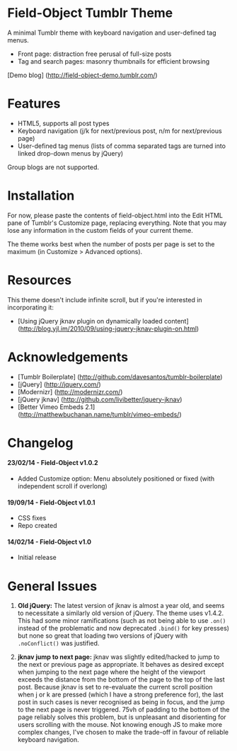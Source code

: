 # Field-Object Tumblr Theme

A minimal Tumblr theme with keyboard navigation and user-defined tag menus.

* Front page: distraction free perusal of full-size posts
* Tag and search pages: masonry thumbnails for efficient browsing

[Demo blog] (http://field-object-demo.tumblr.com/)

# Features

* HTML5, supports all post types
* Keyboard navigation (j/k for next/previous post, n/m for next/previous page)
* User-defined tag menus (lists of comma separated tags are turned into linked drop-down menus by jQuery)

Group blogs are not supported.

# Installation

For now, please paste the contents of field-object.html into the Edit HTML pane of Tumblr's Customize page, replacing everything. Note that you may lose any information in the custom fields of your current theme.

The theme works best when the number of posts per page is set to the maximum (in Customize > Advanced options).

# Resources

This theme doesn't include infinite scroll, but if you're interested in incorporating it:

* [Using jQuery jknav plugin on dynamically loaded content] (http://blog.yjl.im/2010/09/using-jquery-jknav-plugin-on.html)

# Acknowledgements

* [Tumblr Boilerplate] (http://github.com/davesantos/tumblr-boilerplate)
* [jQuery] (http://jquery.com/)
* [Modernizr] (http://modernizr.com/)
* [jQuery jknav] (http://github.com/livibetter/jquery-jknav)
* [Better Vimeo Embeds 2.1] (http://matthewbuchanan.name/tumblr/vimeo-embeds/)

# Changelog

#### 23/02/14 - Field-Object v1.0.2

* Added Customize option: Menu absolutely positioned or fixed (with independent scroll if overlong)

#### 19/09/14 - Field-Object v1.0.1

* CSS fixes
* Repo created

#### 14/02/14 - Field-Object v1.0

* Initial release

# General Issues

1. **Old jQuery:** The latest version of jknav is almost a year old, and seems to necessitate a similarly old version of jQuery. The theme uses v1.4.2. This had some minor ramifications (such as not being able to use `.on()` instead of the problematic and now deprecated `.bind()` for key presses) but none so great that loading two versions of jQuery with `.noConflict()` was justified.

2. **jknav jump to next page:** jknav was slightly edited/hacked to jump to the next or previous page as appropriate. It behaves as desired except when jumping to the next page where the height of the viewport exceeds the distance from the bottom of the page to the top of the last post. Because jknav is set to re-evaluate the current scroll position when j or k are pressed (which I have a strong preference for), the last post in such cases is never recognised as being in focus, and the jump to the next page is never triggered. 75vh of padding to the bottom of the page reliably solves this problem, but is unpleasant and disorienting for users scrolling with the mouse. Not knowing enough JS to make more complex changes, I've chosen to make the trade-off in favour of reliable keyboard navigation.
